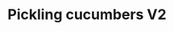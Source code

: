 ---
title: Pickling cucumbers V2
favorite: true
source: 
source_url: 
yield: 6 quarts jars
active_time: 
total_time: 
tags: 
  - condiments
ingredients: |-
  * 1.5 cups white vinegar 
  * 10.5 cups water 
  * 2 medium onions, diced 
  * 6 garlic cloves, minced 
  * 12 tbsp pickling salt 
  * 1/2 tbsp pickling spice 
  * 3 tbsp dill seed 
  * 2 tbsp dill weed 
  * 2 tbsp mustard seed 
  * 2 tbsp pepper 
  * 2 tbsp bay leaves 
  * 1 tbsp garlic powder 
  * 1 tbsp onion powder 
instructions: |-
---